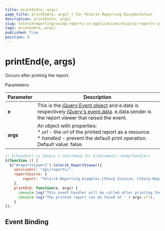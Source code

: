 ```yaml
---
title: printEnd(e, args)
page_title: printEnd(e, args) | for Telerik Reporting Documentation
description: printEnd(e, args)
slug: telerikreporting/using-reports-in-applications/display-reports-in-applications/web-application/html5-report-viewer/api-reference/reportviewer/events/printend(e,-args)
tags: printend(e,,args)
published: True
position: 8
---
```


# printEnd(e, args)



Occurs after printing the report.

Parameters:

| Parameter | Description |
| ------ | ------ |
| __e__ |This is the  [jQuery.Event object](https://api.jquery.com/category/events/event-object/) and e.data is respectively  [jQuery's event.data](https://api.jquery.com/event.data/). e.data.sender is the report viewer that raised the event.|
| __args__ |An object with properties:<br/>*  *url* - the url of the printed report as a resource.<br/>*  *handled* - prevent the default print operation. Default value: false.|

    
````js
// $(handler) is jQuery's shorthand for $(document).ready(handler)
$(function () {
  $("#reportViewer1").telerik_ReportViewer({
    serviceUrl: "api/reports/",
    reportSource: {
        report: "Telerik.Reporting.Examples.CSharp.Invoice, CSharp.ReportLibrary"
    },
    printEnd: function(e, args) {
      console.log("This event handler will be called after printing the report.");
      console.log("The printed report can be found at " + args.url);
    }
});
````

## Event Binding

